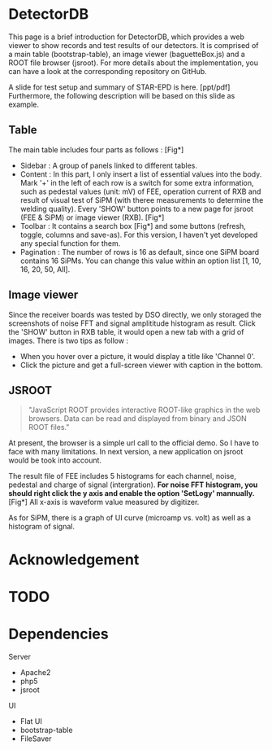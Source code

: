 # DetectorDB

This page is a brief introduction for DetectorDB, which provides a web viewer to show records and test results of our detectors. It is comprised of a main table (bootstrap-table), an image viewer (baguetteBox.js) and a ROOT file browser (jsroot). For more details about the implementation, you can have a look at the corresponding repository on GitHub.

A slide for test setup and summary of STAR-EPD is here. [ppt/pdf] Furthermore, the following description will be based on this slide as example.

## Table

The main table includes four parts as follows : [Fig*]
* Sidebar : A group of panels linked to different tables.
* Content : In this part, I only insert a list of essential values into the body. Mark '+' in the left of each row is a switch for some extra information, such as pedestal values (unit: mV) of FEE, operation current of RXB and result of visual test of SiPM (with theree measurements to determine the welding quality). Every 'SHOW' button points to a new page for jsroot (FEE & SiPM) or image viewer (RXB). [Fig*]
* Toolbar : It contains a search box [Fig*] and some buttons (refresh, toggle, columns and save-as). For this version, I haven't yet developed any special function for them.
* Pagination : The number of rows is 16 as default, since one SiPM board contains 16 SiPMs. You can change this value within an option list [1, 10, 16, 20, 50, All].
	
## Image viewer

Since the receiver boards was tested by DSO directly, we only storaged the screenshots of noise FFT and signal amplititude histogram as result. Click the 'SHOW' button in RXB table, it would open a new tab with a grid of images. There is two tips as follow :

* When you hover over a picture, it would display a title like 'Channel 0'.
* Click the picture and get a full-screen viewer with caption in the bottom.
		
## JSROOT
> "JavaScript ROOT provides interactive ROOT-like graphics in the web browsers. Data can be read and displayed from binary and JSON ROOT files."

At present, the browser is a simple url call to the official demo. So I have to face with many limitations. In next version, a new application on jsroot would be took into account.

The result file of FEE includes 5 histograms for each channel, noise, pedestal and charge of signal (intergration). **For noise FFT histogram, you should right click the y axis and enable the option 'SetLogy' mannually.**[Fig*] All x-axis is waveform value measured by  digitizer.

As for SiPM, there is a graph of UI curve (microamp vs. volt) as well as a histogram of signal.
	
# Acknowledgement

# TODO

# Dependencies

Server
* Apache2
* php5
* jsroot

UI
* Flat UI
* bootstrap-table
* FileSaver
